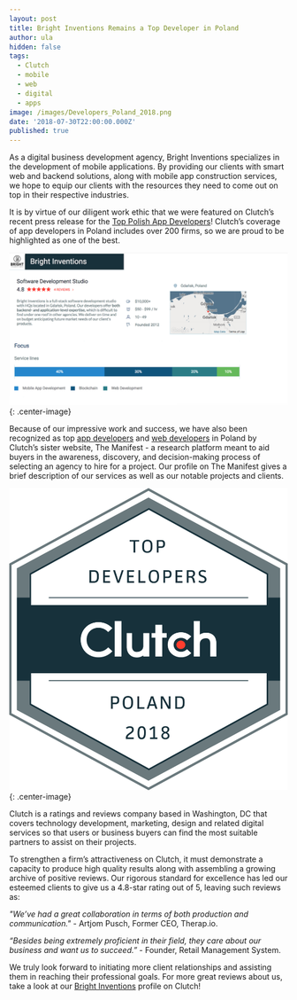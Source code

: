 ```yaml
---
layout: post
title: Bright Inventions Remains a Top Developer in Poland
author: ula
hidden: false
tags:
  - Clutch
  - mobile
  - web
  - digital
  - apps
image: /images/Developers_Poland_2018.png
date: '2018-07-30T22:00:00.000Z'
published: true
---
```

As a digital business development agency, Bright Inventions specializes in the development of mobile applications. By providing our clients with smart web and backend solutions, along with mobile app construction services, we hope to equip our clients with the resources they need to come out on top in their respective industries. 

It is by virtue of our diligent work ethic that we were featured on Clutch’s recent press release for the [Top Polish App Developers](https://clutch.co/app-developers/poland)! Clutch’s coverage of app developers in Poland includes over 200 firms, so we are proud to be highlighted as one of the best.

 
![](/images/Clutch_3.png){: .center-image}

Because of our impressive work and success, we have also been recognized as top [app developers](https://themanifest.com/pl/app-development/companies#brightinventions) and [web developers](https://themanifest.com/pl/web-development/companies#brightinventions) in Poland by Clutch’s sister website, The Manifest - a research platform meant to aid buyers in the awareness, discovery, and decision-making process of selecting an agency to hire for a project. Our profile on The Manifest gives a brief description of our services as well as our notable projects and clients.

![](/images/Developers_Poland_2018.png){: .center-image}

Clutch is a ratings and reviews company based in Washington, DC that covers technology development, marketing, design and related digital services so that users or business buyers can find the most suitable partners to assist on their projects.

To strengthen a firm’s attractiveness on Clutch, it must demonstrate a capacity to produce high quality results along with assembling a growing archive of positive reviews. Our rigorous standard for excellence has led our esteemed clients to give us a 4.8-star rating out of 5, leaving such reviews as:

_"We’ve had a great collaboration in terms of both production and communication."_ - Artjom Pusch, Former CEO, Therap.io.

_“Besides being extremely proficient in their field, they care about our business and want us to succeed.”_ - Founder, Retail Management System.

We truly look forward to initiating more client relationships and assisting them in reaching their professional goals. For more great reviews about us, take a look at our [Bright Inventions](https://clutch.co/profile/bright-inventions) profile on Clutch!

